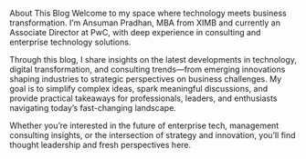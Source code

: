 About This Blog
Welcome to my space where technology meets business transformation. I’m Ansuman Pradhan, MBA from XIMB and currently an Associate Director at PwC, with deep experience in consulting and enterprise technology solutions.

Through this blog, I share insights on the latest developments in technology, digital transformation, and consulting trends—from emerging innovations shaping industries to strategic perspectives on business challenges. My goal is to simplify complex ideas, spark meaningful discussions, and provide practical takeaways for professionals, leaders, and enthusiasts navigating today’s fast-changing landscape.

Whether you’re interested in the future of enterprise tech, management consulting insights, or the intersection of strategy and innovation, you’ll find thought leadership and fresh perspectives here.

